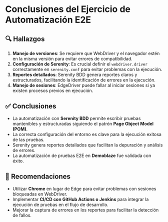 # Conclusiones del Ejercicio de Automatización E2E

## 🔍 Hallazgos
1. **Manejo de versiones**: Se requiere que WebDriver y el navegador estén en la misma versión para evitar errores de compatibilidad.
2. **Configuración de Serenity**: Es crucial definir el `webdriver.driver` correctamente en `serenity.conf` para evitar problemas con la ejecución.
3. **Reportes detallados**: Serenity BDD genera reportes claros y estructurados, facilitando la identificación de errores en la ejecución.
4. **Manejo de sesiones**: EdgeDriver puede fallar al iniciar sesiones si ya existen procesos previos en ejecución.

## ✅ Conclusiones
- La automatización con **Serenity BDD** permite escribir pruebas mantenibles y estructuradas siguiendo el patrón **Page Object Model (POM)**.
- La correcta configuración del entorno es clave para la ejecución exitosa de las pruebas.
- Serenity genera reportes detallados que facilitan la depuración y análisis de errores.
- La automatización de pruebas E2E en **Demoblaze** fue validada con éxito.

## 🚀 Recomendaciones
- Utilizar **Chrome** en lugar de Edge para evitar problemas con sesiones bloqueadas en WebDriver.
- Implementar **CI/CD con GitHub Actions o Jenkins** para integrar la ejecución de pruebas en el flujo de desarrollo.
- Mejorar la captura de errores en los reportes para facilitar la detección de fallos.

